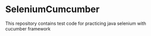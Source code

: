 # SeleniumCumcumber
This repository contains test code for practicing java selenium with cucumber framework
